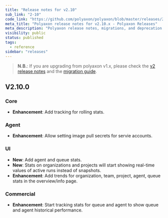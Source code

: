 ```yaml
---
title: "Release notes for v2.10"
sub_link: "2-10"
code_link: "https://github.com/polyaxon/polyaxon/blob/master/releases/2-10.md"
meta_title: "Polyaxon release notes for v2.10.x - Polyaxon Releases"
meta_description: "Polyaxon release notes, migrations, and deprecation notes for v2.10.x."
visibility: public
status: published
tags:
  - reference
sidebar: "releases"
---
```


> **N.B.**: If you are upgrading from polyaxon v1.x, please check the [v2 release notes](/docs/releases/2-0/) and the [migration guide](/docs/resources/migration/#migration-from-v1x-to-v2y).

## V2.10.0

### Core

 * **Enhancement**: Add tracking for rolling stats.

### Agent

 * **Enhancement**: Allow setting image pull secrets for servie accounts.

### UI

 * **New**: Add agent and queue stats.
 * **New**: Stats on organizations and projects will start showing real-time values of active runs instead of snapshots.
 * **Enhancement**: Add trends for organization, team, project, agent, queue stats in the overview/info page.

### Commercial

 * **Enhancement**: Start tracking stats for queue and agent to show queue and agent historical performance.
